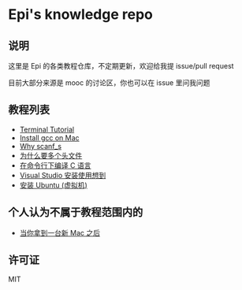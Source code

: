 # Epi's knowledge repo

## 说明

这里是 Epi 的各类教程仓库，不定期更新，欢迎给我提 issue/pull request

目前大部分来源是 mooc 的讨论区，你也可以在 issue 里问我问题

## 教程列表

* [Terminal Tutorial](https://github.com/m4XEp1/Epis-Knowledge-Repo/tree/master/Terminal%20Tutorial/README.md)
* [Install gcc on Mac](https://github.com/m4XEp1/Epis-Knowledge-Repo/tree/master/Install%20gcc%20on%20Mac/README.md)
* [Why scanf_s](https://github.com/m4XEp1/Epis-Knowledge-Repo/blob/master/Why%20scanf_s/README.md)
* [为什么要多个头文件](https://github.com/m4XEp1/Epis-Knowledge-Repo/blob/master/Why%20multiple%20header%20files/README.md)
* [在命令行下编译 C 语言](https://github.com/m4XEp1/Epis-Knowledge-Repo/blob/master/Compile%20C%20on%20command/README.md)
* [Visual Studio 安装使用想到](https://github.com/m4XEp1/Epis-Knowledge-Repo/blob/master/Visual%20Studio%20Tutorial/README.md)
* [安装 Ubuntu (虚拟机)](https://github.com/m4XEp1/Epis-Knowledge-Repo/blob/master/Install%20Ubuntu/README.md)

## 个人认为不属于教程范围内的

* [当你拿到一台新 Mac 之后](https://github.com/m4XEp1/Epis-Knowledge-Repo/blob/master/Do%20it%20when%20you%20get%20a%20new%20Mac/README.md)

## 许可证

MIT